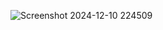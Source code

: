 ![Screenshot 2024-12-10 224509](https://github.com/user-attachments/assets/1bef79e2-f1f8-4d4a-af78-be7c8dcf7a53)
